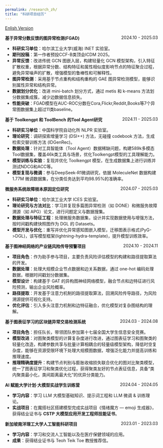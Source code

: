 ```yaml
---
permalink: /research_zh/
title: "科研项目经历"
---
```


[Enlish Version](/zjs.github.io/research/)  

**基于异常分数反馈的图异常检测(FGAD)** <span style="float:right;">2024.10 - 2025.03</span>  
- **科研实习单位**：哈尔滨工业大学(威海) INET 实验室。
- **期刊投稿**：第一作者预投CCF-B类顶会ICDM 2025。  
- **异常反馈**：改进传统 GCN 图嵌入层，构建轻量化 GCN 模型架构，引入特征扩散权重，根据异常分数、结构特征和属性相似度影响节点的特征聚合过程，避免异常噪声的扩散，增强模型的鲁棒性和可解释性。  
- **图异常检测**：采用基于节点重构和结构重构的 GAE 图异常检测模型，能够识别属性异常和结构异常。  
- **数据划分优化**：改进 mini-batch 划分方式，通过 metis 和 k-means 方法划分数据集成簇，减少边数据信息损失。
- **性能突破**：FGAD模型在AUC-ROC分数在Cora,Flickr,Reddit,Books等7个异常图数据集上超过11类baseline。

**基于 Toolkengpt 和 ToolBench 的Tool Agent研究** <span style="float:right;">2024.11 - 2025.03</span>  
- **科研实习单位**：中国科学院自动化所 NLPR 实验室。  
- **理论研究**：调研探索增量学习 (DSI++) 方法，无碰撞 codebook 方法，生成检索交替训练方法 (IDGenRec)。  
- **数据处理**：针对工具智能体（Tool Agent）数据稀缺问题，构建589k多模态Tool数据集，覆盖46k类工具与场景，优化Toolkengpt模型的工具理解能力。
- **模型训练与实验**：复现并优化 Toolkengpt 模型，在生成数据集上进行训练并测试NDCG和ACC等。  
- **模型复现与微调**：参与DeepSeek-R1微调研究，依据 MoleculeNet 数据构建 1.77M 微调数据集，在分类任务达到平均98.95%的准确率。

**微服务系统故障根本原因定位研究** <span style="float:right;">2024.07 - 2025.03</span>  
- **科研实习单位**：哈尔滨工业大学 ICES 实验室。  
- **理论研究与方法对比**：学习并复现多篇图异常检测（如 DONE）和微服务故障溯源（如 APG）论文，进行问题定义与数据搜集。  
- **数据处理与特征工程**：处理微服务数据集，设计并实现数据使用与增强方法，按时间戳构建快照图作为 DGL 的 Datasets。  
- **模型开发与优化**：重写并优化异常感知图嵌入模型，迁移图表示格式(PyG->DGL)，该写模型框架(lightning-hydra-template)，提升模型训练效率。
  
**基于图神经网络的产业链风险传导预警项目** <span style="float:right;">2024.10 - 2024.11</span>  
- **项目角色**：作为助手参与项目，主要负责风险评估模型的构建和路径提取算法的开发。  
- **数据处理**：处理大规模企业节点数据和边关系数据，通过 one-hot 编码处理数据，根据时间戳划分数据集。  
- **模型设计**：构建基于 GAT 的异构图神经网络模型，融合节点和边特征进行风险预测，输出企业风险概率。  
- **路径提取**：开发基于注意力机制的路径提取算法，回溯风险传导路径，为风险溯源提供可视化支持。  
- **优化评估**：引入多头注意力机制和边特征融合，优化模型对复杂图结构的理解。

**基于图表征学习的区块链异常交易检测系统**  <span style="float:right;">2024.03 - 2024.08</span>   
- **项目角色**：担任队长，带领团队参加第十七届全国大学生信息安全竞赛。  
- **模型改进**：对图聚类模型的计算复杂度进行改进，通过图表征学习和图聚类的轻量化改造，构建参数共享与批量计算相耦合的轻量级模型架构，降低时空复杂度，能够在资源受限环境下处理大规模图数据，增强泛化能力并提高训练和推理速度。  
- **推理精确度提升**：构建节点判别与膨胀收缩损失联合优化的图对比聚类模型，统一了图表征学习和聚类优化过程，获得聚类友好的节点表征信息，具备“类内聚类最小化，类间距离最大化”的优异分类能力。

**AI 赋能大学计划·大模型实战学生训练营**  <span style="float:right;">2024.04 - 2024.05</span>   
- **学习内容**：学习 LLM 大模型基础知识、提示词工程和 LLM 微调 & 训练理论。  
- **实战项目**：在魔搭社区搭建模型完成实战项目《情绪魔方 — emoji 生成器》，获得结业证书与 **CSTP 大模型应用开发工程师技能证书**。

**新加坡南洋理工大学人工智能科研项目**<span style="float:right;">2023.01 - 2023.03</span>   
- **学习内容**：学习和交流人工智能以及在医疗保健领域的应用。  
- **成果**：获得结业证书与 Teoh Teik Toe 教授推荐信。

